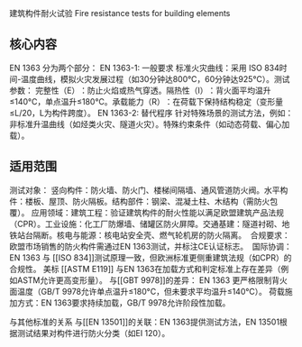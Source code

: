 建筑构件耐火试验​
Fire resistance tests for building elements​

## ​​核心内容​​
​​EN 1363 分为两个部分​​：
​​EN 1363-1: 一般要求​​
​​标准火灾曲线​​：采用 ​​ISO 834时间-温度曲线​​，模拟火灾发展过程（如30分钟达800°C，60分钟达925°C）。
​​测试参数​​：
​​完整性（E）​​：防止火焰或热气穿透。
​​隔热性（I）​​：背火面平均温升≤140°C，单点温升≤180°C。
​​承载能力（R）​​：在荷载下保持结构稳定（变形量≤L/20，L为构件跨度）。
​​EN 1363-2: 替代程序​​
针对特殊场景的测试方法，例如：
​​非标准升温曲线​​（如烃类火灾、隧道火灾）。
​​特殊约束条件​​（如动态荷载、偏心加载）。
​​
## 适用范围​​
​​测试对象​​：
​​竖向构件​​：防火墙、防火门、楼梯间隔墙、通风管道防火阀。
​​水平构件​​：楼板、屋顶、防火隔板。
​​结构部件​​：钢梁、混凝土柱、木结构（需防火包覆）。
​​应用领域​​：
​​建筑工程​​：验证建筑构件的耐火性能以满足欧盟建筑产品法规（CPR）。
​​工业设施​​：化工厂防爆墙、储罐区防火屏障。
​​交通基建​​：隧道衬砌、地铁站台隔断。
​​核电与能源​​：核电站安全壳、燃气轮机房的防火隔离。
​​
合规要求​​：
欧盟市场销售的防火构件需通过EN 1363测试，并标注CE认证标志。
​​​​
​​国际协调​​：
​​EN 1363​​ 与 [[​​ISO 834]]​​ 测试原理一致，但欧洲标准更侧重建筑法规（如CPR）的合规性。
美标 ​​[[ASTM E119]]​​ 与EN 1363在加载方式和判定标准上存在差异（例如ASTM允许更高变形量）。
​​与[[GBT 9978]]的差异​​：
​​EN 1363​​ 更严格限制背火面温度（GB/T 9978允许单点温升≤180°C，但未要求平均温升≤140°C）。
​​荷载施加方式​​：EN 1363要求持续加载，GB/T 9978允许阶段性加载。


​​​​与其他标准的关系​​
​​与[[EN 13501]]的关联​​：EN 1363提供测试方法，EN 13501根据测试结果对构件进行防火分类（如EI 120）。
​​